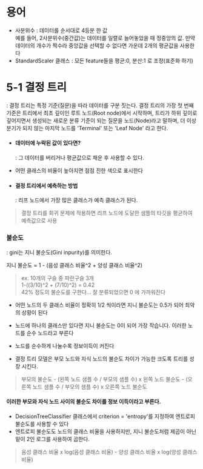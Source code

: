 # 용어
- 사분위수 : 데이터를 순서대로 4등분 한 값   
   예를 들어, 2사분위수(중간값)는 데이터를 일렬로 늘어놓았을 때 정중앙의 값. 만약 데이터의 개수가 짝수라 중앙값을 선택할 수 없다면 가운데 2개의 평균값을 사용한다
- StandardScaler 클래스 : 모든 feature들을 평균:0, 분산:1 로 조정(표준화 하기)

# 5-1 결정 트리
: 결정 트리는 특정 기준(질문)을 따라 데이터를 구분 짓는다. 결정 트리의 가장 첫 번째 기준은 트리에서 최초 깊이인 루트 노드(Root node)에서 시작하며, 트리가 하위 깊이로 깊어지면서 생성되는 새로운 분류 기준이 되는 질문을 노드(Node)라고 말하며, 더 이상 분기가 되지 않는 마지막 노드를 'Terminal' 또는 'Leaf Node' 라고 한다.

- #### 데이터에 누락된 값이 있다면?  
  : 그 데이터를 버리거나 평균값으로 채운 후 사용할 수 있다.

- 어떤 클래스의 비율이 높아지면 점점 진한 색으로 표시한다
- #### 결정 트리에서 예측하는 방법
   : 리프 노드에서 가장 많은 클래스가 예측 클래스가 된다.

> 결정 트리를 회귀 문제에 적용하면 리프 노드에 도달한 샘플의 타깃을 평균하여 예측값으로 사용

### 불순도
: gini는 지니 불순도(Gini inpurity)를 의미한다.

지니 불순도 = 1 - (음성 클래스 비율^2 + 양성 클래스 비율^2)  
> ex. 10개의 구슬 중 파란구슬 3개   
> 1-((3/10)^2 + (7/10)^2) = 0.42    
> 42% 정도의 불순도를 구한다... 잘 분류되었으면 0 에 가까워진다  

- 어떤 노드의 두 클래스 비율이 정확히 1/2 씩이라면 지니 불순도는 0.5가 되어 최악의 상황이 된다  
- 노드에 하나의 클래스만 있다면 지니 불순도는 0이 되어 가장 작습니다. 이러한 노드를 순수 노드라고 부른다
- 노드를 순수하게 나눌수록 정보이득이 커진다

- 결정 트리 모델은 부모 노드와 자식 노드의 불순도 차이가 가능한 크도록 트리를 성장 시킨다.
> 부모의 불순도 - (왼쪽 노드 샘플 수 / 부모의 샘플 수) x 왼쪽 노드 불순도 - (오른쪽 노드 샘플 수 / 부모의 샘플 수) x 오른쪽 노드 불순도

#### 이러한 부모와 자식 노드 사이의 불순도 차이를 정보 이득이라고 부른다. 

- DecisionTreeClassifier 클래스에서 criterion = 'entropy'를 지정하여 엔트로피 불순도를 사용할 수 있다
- 엔트로피 불순도도 노드의 클래스 비율을 사용하지만, 지니 불순도처럼 제곱이 아닌 밑이 2인 로그를 사용하여 곱한다.
> 음성 클래스 비율 x log(음성 클래스 비율) - 양성 클래스 비율 x log(양성 클래스 비율)
